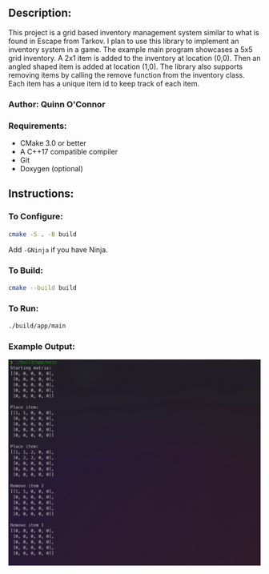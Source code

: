 ## Description: 
This project is a grid based inventory management system similar to what is found in Escape from Tarkov. I plan to use this library to implement an inventory system in a game. The example main program showcases a 5x5 grid inventory. A 2x1 item is added to the inventory at location (0,0). Then an angled shaped item is added at location (1,0). The library also supports removing items by calling the remove function from the inventory class. Each item has a unique item id to keep track of each item.

### Author: Quinn O'Connor

### Requirements:
* CMake 3.0 or better
* A C++17 compatible compiler
* Git
* Doxygen (optional)

## Instructions:

### To Configure:
```bash
cmake -S . -B build
```

Add `-GNinja` if you have Ninja.

### To Build:
```bash
cmake --build build
```

### To Run:
```bash
./build/app/main
```

### Example Output:
![ims showcase](images/ims_showcase.png)
